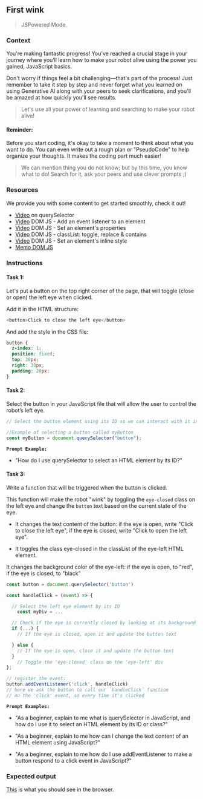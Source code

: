 ## First wink

> JSPowered Mode

### Context

You're making fantastic progress! You've reached a crucial stage in your journey where you’ll learn how to make your robot alive using the power you gained, JavaScript basics.

Don't worry if things feel a bit challenging—that's part of the process! Just remember to take it step by step and never forget what you learned on using Generative AI along with your peers to seek clarifications, and you'll be amazed at how quickly you'll see results.

> Let's use all your power of learning and searching to make your robot alive!

#### Reminder:

Before you start coding, it's okay to take a moment to think about what you want to do. You can even write out a rough plan or "PseudoCode" to help organize your thoughts. It makes the coding part much easier!

> We can mention thing you do not know; but by this time, you know what to do! Search for it, ask your peers and use clever prompts ;)

### Resources

We provide you with some content to get started smoothly, check it out!

- [Video](https://www.youtube.com/watch?v=m34qd7aGMBo&list=PLHyAJ_GrRtf979iZZ1N3qYMfsPj9PCCrF&index=13) on querySelector
- [Video](https://www.youtube.com/watch?v=ydRv338Fl8Y) DOM JS - Add an event listener to an element
- [Video](https://www.youtube.com/watch?v=4O6zSVR0ufw&list=PLHyAJ_GrRtf979iZZ1N3qYMfsPj9PCCrF&index=15) DOM JS - Set an element's properties
- [Video](https://www.youtube.com/watch?v=amEBcoTYw0s&list=PLHyAJ_GrRtf979iZZ1N3qYMfsPj9PCCrF&index=21) DOM JS - classList: toggle, replace & contains
- [Video](https://www.youtube.com/watch?v=pxlYKvju1z8&list=PLHyAJ_GrRtf979iZZ1N3qYMfsPj9PCCrF&index=16) DOM JS - Set an element's inline style
- [Memo DOM JS](https://github.com/nan-academy/js-training/blob/gh-pages/examples/dom.js)

### Instructions

#### Task 1:

Let's put a button on the top right corner of the page, that will toggle (close or open) the left eye when clicked.

Add it in the HTML structure:

```js
<button>Click to close the left eye</button>
```

And add the style in the CSS file:

```css
button {
  z-index: 1;
  position: fixed;
  top: 30px;
  right: 30px;
  padding: 20px;
}
```

#### Task 2:

Select the button in your JavaScript file that will allow the user to control the robot’s left eye.

```js
// Select the button element using its ID so we can interact with it in our JavaScript

//Example of selecting a button called myButton
const myButton = document.querySelector("button");
```

**`Prompt Example:`**

- "How do I use querySelector to select an HTML element by its ID?"

#### Task 3:

Write a function that will be triggered when the button is clicked.

This function will make the robot "wink" by toggling the `eye-closed` class on the left eye and change the `button` text based on the current state of the eye.

- It changes the text content of the button: if the eye is open, write "Click to close the left eye", if the eye is closed, write "Click to open the left eye".

- It toggles the class eye-closed in the classList of the eye-left HTML element.

It changes the background color of the eye-left: if the eye is open, to "red", if the eye is closed, to "black"

```js
const button = document.querySelector('button')

const handleClick = (event) => {

  // Select the left eye element by its ID
    const myDiv = ...

  // Check if the eye is currently closed by looking at its background color
  if (...) {
    // If the eye is closed, open it and update the button text

  } else {
    // If the eye is open, close it and update the button text
  }
    // Toggle the 'eye-closed' class on the 'eye-left' div
};

// register the event:
button.addEventListener('click', handleClick)
// here we ask the button to call our `handleClick` function
// on the 'click' event, so every time it's clicked
```

**`Prompt Examples:`**

- "As a beginner, explain to me what is querySelector in JavaScript, and how do I use it to select an HTML element by its ID or class?"

- "As a beginner, explain to me how can I change the text content of an HTML element using JavaScript?"

- "As a beginner, explain to me how do I use addEventListener to make a button respond to a click event in JavaScript?"

### Expected output

[This](https://www.youtube.com/watch?v=Wkar5SmswDo) is what you should see in the browser.

